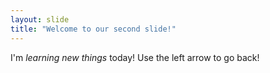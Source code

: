 ```yaml
---
layout: slide
title: "Welcome to our second slide!"
---
```

I'm _learning new things_ today!
Use the left arrow to go back!

